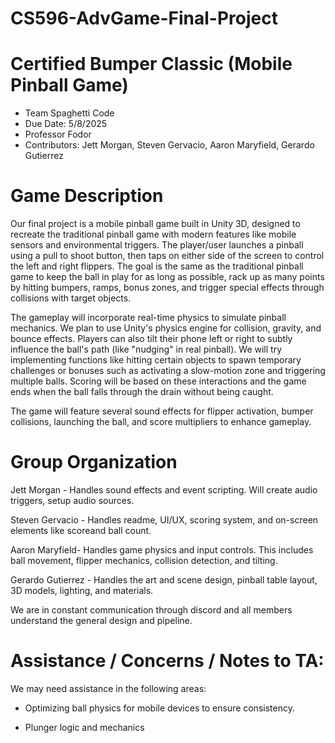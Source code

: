 # CS596-AdvGame-Final-Project 
# Certified Bumper Classic (Mobile Pinball Game) 

* Team Spaghetti Code
* Due Date: 5/8/2025
* Professor Fodor
* Contributors: Jett Morgan, Steven Gervacio, Aaron Maryfield, Gerardo Gutierrez

# Game Description
Our final project is a mobile pinball game built in Unity 3D, designed to recreate the traditional pinball game with modern features like mobile sensors and environmental triggers. The player/user launches a pinball using a pull to shoot button, then taps on either side of the screen to control the left and right flippers. The goal is the same as the traditional pinball game to keep the ball in play for as long as possible, rack up as many points by hitting bumpers, ramps, bonus zones, and trigger special effects through collisions with target objects.

The gameplay will incorporate real-time physics to simulate pinball mechanics. We plan to use Unity's physics engine for collision, gravity, and bounce effects. Players can also tilt their phone left or right to subtly influence the ball's path (like "nudging" in real pinball). We will try implementing functions like hitting certain objects to spawn temporary challenges or bonuses such as activating a slow-motion zone and triggering multiple balls. Scoring will be based on these interactions and the game ends when the ball falls through the drain without being caught.

The game will feature several sound effects for flipper activation, bumper collisions, launching the ball, and score multipliers to enhance gameplay.

# Group Organization
Jett Morgan - Handles sound effects and event scripting. Will create audio triggers, setup audio sources.

Steven Gervacio - Handles readme, UI/UX, scoring system, and on-screen elements like scoreand ball count.

Aaron Maryfield- Handles game physics and input controls. This includes ball movement, flipper mechanics, collision detection, and tilting.

Gerardo Gutierrez -  Handles the art and scene design, pinball table layout, 3D models, lighting, and materials. 

We are in constant communication through discord and all members understand the general design and pipeline.

# Assistance / Concerns / Notes to TA:
We may need assistance in the following areas:

* Optimizing ball physics for mobile devices to ensure consistency.

* Plunger logic and mechanics


